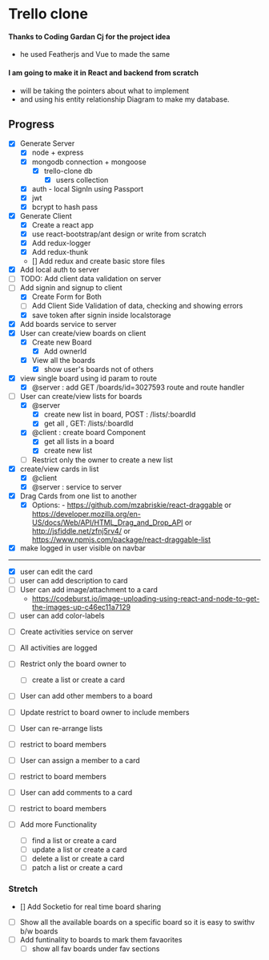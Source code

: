 # Trello clone

#### Thanks to Coding Gardan Cj for the project idea

- he used Featherjs and Vue to made the same

#### I am going to make it in React and backend from scratch

- will be taking the pointers about what to implement
- and using his entity relationship Diagram to make my database.

## Progress

- [x] Generate Server
  - [x] node + express
  - [x] mongodb connection + mongoose
    - [x] trello-clone db
      - [x] users collection
  - [x] auth - local SignIn using Passport
  - [x] jwt
  - [x] bcrypt to hash pass
- [x] Generate Client
  - [x] Create a react app
  - [x] use react-bootstrap/ant design or write from scratch
  - [x] Add redux-logger
  - [x] Add redux-thunk
  - [] Add redux and create basic store files
- [x] Add local auth to server
- [ ] TODO: Add client data validation on server
- [ ] Add signin and signup to client
  - [x] Create Form for Both
  - [ ] Add Client Side Validation of data, checking and showing errors
  - [x] save token after signin inside localstorage
- [x] Add boards service to server
- [x] User can create/view boards on client
  - [x] Create new Board
    - [x] Add ownerId
  - [x] View all the boards
    - [x] show user's boards not of others
- [x] view single board using id param to route
  - [x] @server : add GET /boards/id=3027593 route and route handler
- [ ] User can create/view lists for boards
  - [x] @server
    - [x] create new list in board, POST : /lists/:boardId
    - [x] get all , GET: /lists/:boardId
  - [x] @client : create board Component
    - [x] get all lists in a board
    - [x] create new list
  - [ ] Restrict only the owner to create a new list
- [x] create/view cards in list
  - [x] @client
  - [x] @server : service to server
- [x] Drag Cards from one list to another
  - [x] Options: - https://github.com/mzabriskie/react-draggable or
        https://developer.mozilla.org/en-US/docs/Web/API/HTML_Drag_and_Drop_API or
        http://jsfiddle.net/zfnj5rv4/ or https://www.npmjs.com/package/react-draggable-list
- [x] make logged in user visible on navbar

---

- [x] user can edit the card
- [ ] user can add description to card
- [ ] User can add image/attachment to a card
  - https://codeburst.io/image-uploading-using-react-and-node-to-get-the-images-up-c46ec11a7129
- [ ] user can add color-labels

* [ ] Create activities service on server
* [ ] All activities are logged

* [ ] Restrict only the board owner to
  - [ ] create a list or create a card

- [ ] User can add other members to a board
- [ ] Update restrict to board owner to include members

- [ ] User can re-arrange lists
- [ ] restrict to board members
- [ ] User can assign a member to a card
- [ ] restrict to board members

- [ ] User can add comments to a card
- [ ] restrict to board members
- [ ] Add more Functionality
  - [ ] find a list or create a card
  - [ ] update a list or create a card
  - [ ] delete a list or create a card
  - [ ] patch a list or create a card

### Stretch

- [] Add Socketio for real time board sharing
- [ ] Show all the available boards on a specific board so it is easy to swithv b/w boards
- [ ] Add funtinality to boards to mark them favaorites
  - [ ] show all fav boards under fav sections
